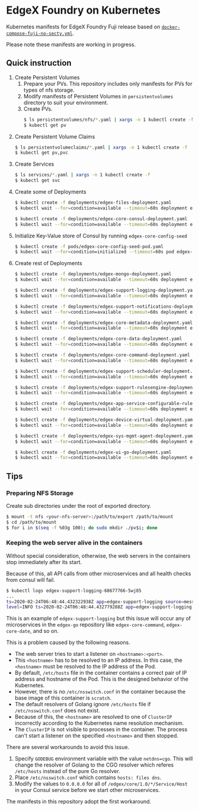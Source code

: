 # EdgeX Foundry on Kubernetes

Kubernetes manifests for EdgeX Foundry Fuji release based on [`docker-compose-fuji-no-secty.yml`](https://github.com/edgexfoundry/developer-scripts/blob/master/releases/fuji/compose-files/docker-compose-fuji-no-secty.yml).

Please note these manifests are working in progress.

## Quick instruction

1. Create Persistent Volumes
    1. Prepare your PVs. This repository includes only manifests for PVs for types of nfs storage.
    1. Modify manifests of Persistent Volumes in `persistentvolumes` directory to suit your environment.
    1. Create PVs.
        ```bash
        $ ls persistentvolumes/nfs/*.yaml | xargs -n 1 kubectl create -f
        $ kubectl get pv
        ```
1. Create Persistent Volume Claims
    ```bash
    $ ls persistentvolumeclaims/*.yaml | xargs -n 1 kubectl create -f
    $ kubectl get pv,pvc
    ```
1. Create Services
    ```bash
    $ ls services/*.yaml | xargs -n 1 kubectl create -f
    $ kubectl get svc
    ```
1. Create some of Deployments
    ```bash
    $ kubectl create -f deployments/edgex-files-deployment.yaml
    $ kubectl wait --for=condition=available --timeout=60s deployment edgex-files

    $ kubectl create -f deployments/edgex-core-consul-deployment.yaml
    $ kubectl wait --for=condition=available --timeout=60s deployment edgex-core-consul
    ```
1. Initialize Key-Value store of Consul by running `edgex-core-config-seed`
    ```bash
    $ kubectl create -f pods/edgex-core-config-seed-pod.yaml
    $ kubectl wait --for=condition=initialized --timeout=60s pod edgex-core-config-seed
    ```
1. Create rest of Deployments
    ```bash
    $ kubectl create -f deployments/edgex-mongo-deployment.yaml
    $ kubectl wait --for=condition=available --timeout=60s deployment edgex-mongo

    $ kubectl create -f deployments/edgex-support-logging-deployment.yaml
    $ kubectl wait --for=condition=available --timeout=60s deployment edgex-support-logging

    $ kubectl create -f deployments/edgex-support-notifications-deployment.yaml
    $ kubectl wait --for=condition=available --timeout=60s deployment edgex-support-notifications

    $ kubectl create -f deployments/edgex-core-metadata-deployment.yaml
    $ kubectl wait --for=condition=available --timeout=60s deployment edgex-core-metadata

    $ kubectl create -f deployments/edgex-core-data-deployment.yaml
    $ kubectl wait --for=condition=available --timeout=60s deployment edgex-core-data

    $ kubectl create -f deployments/edgex-core-command-deployment.yaml
    $ kubectl wait --for=condition=available --timeout=60s deployment edgex-core-command

    $ kubectl create -f deployments/edgex-support-scheduler-deployment.yaml
    $ kubectl wait --for=condition=available --timeout=60s deployment edgex-support-scheduler

    $ kubectl create -f deployments/edgex-support-rulesengine-deployment.yaml
    $ kubectl wait --for=condition=available --timeout=60s deployment edgex-support-rulesengine

    $ kubectl create -f deployments/edgex-app-service-configurable-rules-deployment.yaml
    $ kubectl wait --for=condition=available --timeout=60s deployment edgex-app-service-configurable-rules

    $ kubectl create -f deployments/edgex-device-virtual-deployment.yaml
    $ kubectl wait --for=condition=available --timeout=60s deployment edgex-device-virtual

    $ kubectl create -f deployments/edgex-sys-mgmt-agent-deployment.yaml
    $ kubectl wait --for=condition=available --timeout=60s deployment edgex-sys-mgmt-agent

    $ kubectl create -f deployments/edgex-ui-go-deployment.yaml
    $ kubectl wait --for=condition=available --timeout=60s deployment edgex-ui-go
    ```
    

## Tips


### Preparing NFS Storage

Create sub directories under the root of exported directory.

```bash
$ mount -t nfs <your-nfs-server>:/path/to/export /path/to/mount
$ cd /path/to/mount
$ for i in $(seq -f %03g 100); do sudo mkdir ./pv$i; done
```


### Keeping the web server alive in the containers

Without special consideration, otherwise, the web servers in the containers stop immediately after its start.

Because of this, all API calls from other microservices and all health checks from consul will fail.

```bash
$ kubectl logs edgex-support-logging-68677766-5wj85
...
ts=2020-02-24T06:48:44.432322938Z app=edgex-support-logging source=message.go:58 msg="Service started in: 40.075685ms"
level=INFO ts=2020-02-24T06:48:44.432779288Z app=edgex-support-logging source=httpserver.go:80 msg="Web server stopped"
```

This is an example of `edgex-support-logging` but this issue will occur any of microservices in the `edgex-go` repository like `edgex-core-command`, `edgex-core-date`, and so on.

This is a problem caused by the following reasons.

* The web server tries to start a listener on `<hostname>:<port>`.
* This `<hostname>` has to be resolved to an IP address.  In this case, the `<hostname>` must be resolved to the IP address of the Pod.
* By default, `/etc/hosts` file in the container contains a correct pair of IP address and hostname of the Pod. This is the designed behavior of the Kubernetes.
* However, there is no `/etc/nsswitch.conf` in the container because the base image of this container is `scratch`.
* The default resolvers of Golang ignore `/etc/hosts` file if `/etc/nsswitch.conf` does not exist.
* Because of this, the `<hostname>` are resolved to one of `ClusterIP` incorrectly according to the Kubernetes name resolution mechanism.
* The `ClusterIP` is not visible to processes in the container. The process can't start a listener on the specified `<hostname>` and then stopped.

There are several workarounds to avoid this issue.

1. Specify `GODEBUG` environment variable with the value `netdns=cgo`. This will change the resolver of Golang to the CGO resolver which referes `/etc/hosts` instead of the pure Go resolver.
1. Place `/etc/nsswitch.conf` which contains `hosts: files dns`.
1. Modify the values to `0.0.0.0` for all of `/edgex/core/1.0/*/Service/Host` in your Consul service before we start other microservices.

The manifests in this repository adopt the first workaround.